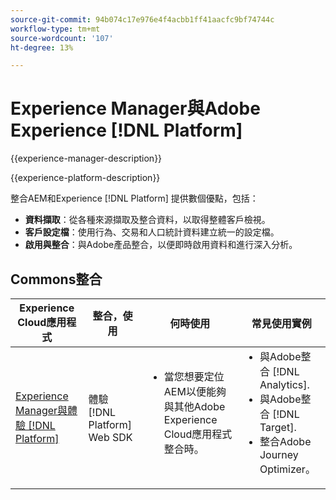 ```yaml
---
source-git-commit: 94b074c17e976e4f4acbb1ff41aacfc9bf74744c
workflow-type: tm+mt
source-wordcount: '107'
ht-degree: 13%

---
```



# Experience Manager與Adobe Experience [!DNL Platform]

{{experience-manager-description}}

{{experience-platform-description}}

整合AEM和Experience [!DNL Platform] 提供數個優點，包括：

+ **資料擷取**：從各種來源擷取及整合資料，以取得整體客戶檢視。
+ **客戶設定檔**：使用行為、交易和人口統計資料建立統一的設定檔。
+ **啟用與整合**：與Adobe產品整合，以便即時啟用資料和進行深入分析。

## Commons整合

<table>
    <thead>
        <tr>
            <th>Experience Cloud應用程式</th>
            <th>整合，使用</th>
            <th>何時使用</th>
            <th>常見使用實例</th>
        </tr>
    </thead>
    <tbody>
        <tr>
            <td><a href="https://experienceleague.adobe.com/docs/experience-manager-learn/sites/integrations/experience-platform/web-sdk.html" target="_blank" rel="noreferrer">Experience Manager與體驗 [!DNL Platform]</a></td>
            <td>體驗 [!DNL Platform] Web SDK</td>
            <td>
                <ul style="margin-top: 0;">
                    <li>當您想要定位AEM以便能夠與其他Adobe Experience Cloud應用程式整合時。</li>
                </ul>
            </td>
            <td>
                <ul style="margin-top: 0;">
                  <li>與Adobe整合 [!DNL Analytics].</li>
                  <li>與Adobe整合 [!DNL Target].</li>
                  <li>整合Adobe Journey Optimizer。</li>
                </ul>
            </td>
        </tr>        
    </tbody>          
</table>
